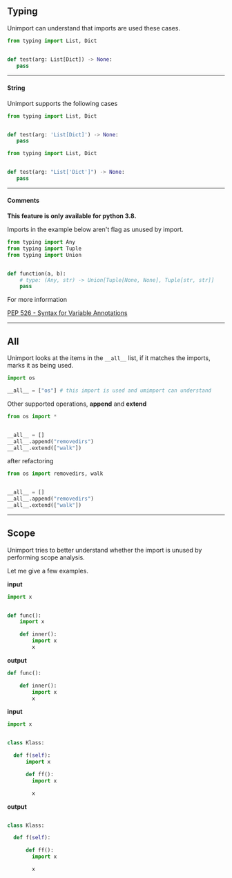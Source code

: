 ## Typing

Unimport can understand that imports are used these cases.

```python
from typing import List, Dict


def test(arg: List[Dict]) -> None:
   pass
```

---

#### String

Unimport supports the following cases

```python
from typing import List, Dict


def test(arg: 'List[Dict]') -> None:
   pass
```

```python
from typing import List, Dict


def test(arg: "List['Dict']") -> None:
   pass
```

---

#### Comments

**This feature is only available for python 3.8.**

Imports in the example below aren't flag as unused by import.

```python
from typing import Any
from typing import Tuple
from typing import Union


def function(a, b):
    # type: (Any, str) -> Union[Tuple[None, None], Tuple[str, str]]
    pass
```

For more information

[PEP 526 - Syntax for Variable Annotations](https://www.python.org/dev/peps/pep-0526/)

---

## All

Unimport looks at the items in the `__all__` list, if it matches the imports, marks it
as being used.

```python
import os

__all__ = ["os"] # this import is used and umimport can understand
```

Other supported operations, **append** and **extend**

```python
from os import *


__all__ = []
__all__.append("removedirs")
__all__.extend(["walk"])
```

after refactoring

```python
from os import removedirs, walk


__all__ = []
__all__.append("removedirs")
__all__.extend(["walk"])
```

---

## Scope

Unimport tries to better understand whether the import is unused by performing scope
analysis.

Let me give a few examples.

**input**

```python
import x


def func():
    import x

    def inner():
        import x
        x

```

**output**

```python
def func():

    def inner():
        import x
        x
```

**input**

```python
import x


class Klass:

  def f(self):
      import x

      def ff():
        import x

        x
```

**output**

```python

class Klass:

  def f(self):

      def ff():
        import x

        x
```
